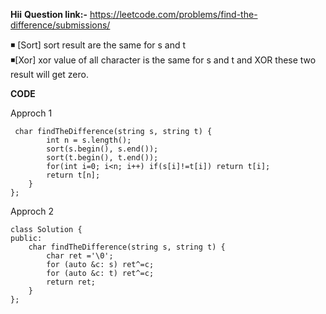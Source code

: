 **Hii**
**Question link:-** https://leetcode.com/problems/find-the-difference/submissions/

◾ [Sort] sort result are the same for s and t<br>
◾[Xor] xor value of all character is the same for s and t and XOR these two result will get zero.

**CODE**

Approch 1
```
 char findTheDifference(string s, string t) {
        int n = s.length();
        sort(s.begin(), s.end());
        sort(t.begin(), t.end());
        for(int i=0; i<n; i++) if(s[i]!=t[i]) return t[i];
        return t[n];
    }
};
```

Approch 2
```
class Solution {
public:
    char findTheDifference(string s, string t) {
        char ret ='\0';
        for (auto &c: s) ret^=c;
        for (auto &c: t) ret^=c;
        return ret;
    }
};
```
